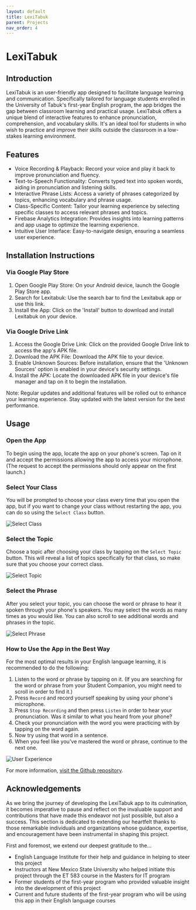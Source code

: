 ```yaml
---
layout: default
title: LexiTabuk
parent: Projects
nav_order: 4
---
```


# LexiTabuk

## [](#Introduction) Introduction

LexiTabuk is an user-friendly app designed to facilitate language learning and communication. Specifically tailored for language students enrolled in the University of Tabuk's first-year English program, the app bridges the gap between classroom learning and practical usage. LexiTabuk offers a unique blend of interactive features to enhance pronunciation, comprehension, and vocabulary skills. It's an ideal tool for students in who wish to practice and improve their skills outside the classroom in a low-stakes learning environment.

## [](#Features) Features

*   Voice Recording & Playback: Record your voice and play it back to improve pronunciation and fluency.
*   Text-to-Speech Functionality: Converts typed text into spoken words, aiding in pronunciation and listening skills.
*   Interactive Phrase Lists: Access a variety of phrases categorized by topics, enhancing vocabulary and phrase usage.
*   Class-Specific Content: Tailor your learning experience by selecting specific classes to access relevant phrases and topics.
*   Firebase Analytics Integration: Provides insights into learning patterns and app usage to optimize the learning experience.
*   Intuitive User Interface: Easy-to-navigate design, ensuring a seamless user experience.

## [](#Installation) Installation Instructions

### Via Google Play Store
1. Open Google Play Store: On your Android device, launch the Google Play Store app.
2. Search for Lexitabuk: Use the search bar to find the Lexitabuk app or use this link.
3. Install the App: Click on the 'Install' button to download and install Lexitabuk on your device.

### Via Google Drive Link
1. Access the Google Drive Link: Click on the provided Google Drive link to access the app's APK file.
2. Download the APK File: Download the APK file to your device.
3. Enable Unknown Sources: Before installation, ensure that the 'Unknown Sources' option is enabled in your device's security settings.
4. Install the APK: Locate the downloaded APK file in your device's file manager and tap on it to begin the installation.

Note: Regular updates and additional features will be rolled out to enhance your learning experience. Stay updated with the latest version for the best performance.

## [](#Usage) Usage

### Open the App

To begin using the app, locate the app on your phone's screen. Tap on it and accept the permissions allowing the app to access your microphone. (The request to accept the permissions should only appear on the first launch.)

### Select Your Class

You will be prompted to choose your class every time that you open the app, but if you want to change your class without restarting the app, you can do so using the `Select Class` button.

![Select Class](/assets/gifs/select_class(cropped).gif)

### Select the Topic

Choose a topic after choosing your class by tapping on the `Select Topic` button. This will reveal a list of topics specifically for that class, so make sure that you choose your correct class.

![Select Topic](/assets/gifs/select_topic(cropped).gif)

### Select the Phrase

After you select your topic, you can choose the word or phrase to hear it spoken through your phone's speakers. You may select the words as many times as you would like. You can also scroll to see additional words and phrases in the topic.

![Select Phrase](/assets/gifs/select_phrase(cropped).gif)

### How to Use the App in the Best Way

For the most optimal results in your English language learning, it is recommended to do the following:
1. Listen to the word or phrase by tapping on it. (If you are searching for the word or phrase from your Student Companion, you might need to scroll in order to find it.)
2. Press `Record` and record yourself speaking by using your phone's microphone.
3. Press `Stop Recording` and then press `Listen` in order to hear your pronunciation. Was it similar to what you heard from your phone?
4. Check your pronunciation with the word you were practicing with by tapping on the word again.
5. Now try using that word in a sentence.
6. When you feel like you've mastered the word or phrase, continue to the next one.

![User Experience](/assets/gifs/user_experience(cropped).gif)

For more information, [visit the Github repository](https://github.com/perplexedstepan/lexitabuk).

## [](#Acknowledgments) Acknowledgements

As we bring the journey of developing the LexiTabuk app to its culmination, it becomes imperative to pause and reflect on the invaluable support and contributions that have made this endeavor not just possible, but also a success. This section is dedicated to extending our heartfelt thanks to those remarkable individuals and organizations whose guidance, expertise, and encouragement have been instrumental in shaping this project.

First and foremost, we extend our deepest gratitude to the...
*   English Language Institute for their help and guidance in helping to steer this project
*   Instructors at New Mexico State University who helped initiate this project through the ET 583 course in the Masters for IT program
*   Former students of the first-year program who provided valuable insight into the development of this project
*   Current and future students of the first-year program who will be using this app in their English language courses
